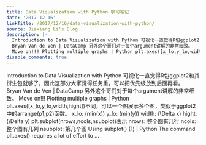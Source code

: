 ```yaml
---
title: Data Visualization with Python 学习笔记
date: '2017-12-16'
linkTitle: /2017/12/16/data-visualization-with-python/
source: Jiaxiang Li's Blog
description: |-
  Introduction to Data Visualization with Python 可视化一直觉得R包ggplot2和其衍生包就够了，因此这部分大家觉得任务重，可以把优先级放到后面再看。
  Bryan Van de Ven | DataCamp 另外这个哥们对于每个argument讲解的非常细致。
  Move on!!! Plotting multiple graphs | Python plt.axes([x_lo,y_lo,width,hight])不同，可以一个图展示多个图，类似于ggplot2中的arrange(p1,p2)函数。 x_lo: \(min(x)\) y_lo: \(min(y)\) width: \(\Delta x\) hight: \(\Delta y\) plt.subplot(nrows,ncols,nsubplot)表示 nrows: 整个图有几行 ncols: 整个图有几列 nsubplot: 第几个图 Using subplot() (1) | Python The command plt.axes() requires a lot of effort to ...
disable_comments: true
---
```

Introduction to Data Visualization with Python 可视化一直觉得R包ggplot2和其衍生包就够了，因此这部分大家觉得任务重，可以把优先级放到后面再看。
Bryan Van de Ven | DataCamp 另外这个哥们对于每个argument讲解的非常细致。
Move on!!! Plotting multiple graphs | Python plt.axes([x_lo,y_lo,width,hight])不同，可以一个图展示多个图，类似于ggplot2中的arrange(p1,p2)函数。 x_lo: \(min(x)\) y_lo: \(min(y)\) width: \(\Delta x\) hight: \(\Delta y\) plt.subplot(nrows,ncols,nsubplot)表示 nrows: 整个图有几行 ncols: 整个图有几列 nsubplot: 第几个图 Using subplot() (1) | Python The command plt.axes() requires a lot of effort to ...